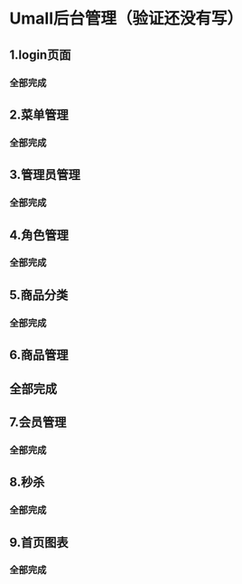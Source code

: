 # Umall后台管理（验证还没有写）

## 1.login页面

### 全部完成

## 2.菜单管理

### 全部完成

## 3.管理员管理

### 全部完成

## 4.角色管理

### 全部完成

## 5.商品分类

### 全部完成

## 6.商品管理

## 全部完成

## 7.会员管理

### 全部完成

## 8.秒杀

### 全部完成

## 9.首页图表

### 全部完成